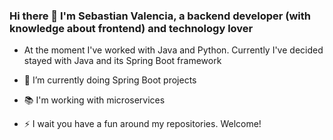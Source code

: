 ### Hi there 👋 I'm Sebastian Valencia, a backend developer (with knowledge about frontend) and technology lover

- At the moment I've worked with Java and Python. Currently I've decided stayed with Java and its Spring Boot framework
- 🌱 I’m currently doing Spring Boot projects
- 📚 I'm working with microservices

- ⚡ I wait you have a fun around my repositories. Welcome!
<!--
**yipson/yipson** is a ✨ _special_ ✨ repository because its `README.md` (this file) appears on your GitHub profile.

Here are some ideas to get you started:

- 🔭 I’m currently working on ...
- 🌱 I’m currently learning ...
- 👯 I’m looking to collaborate on ...
- 🤔 I’m looking for help with ...
- 💬 Ask me about ...
- 📫 How to reach me: ...
- 😄 Pronouns: ...
- ⚡ Fun fact: ...
-->
